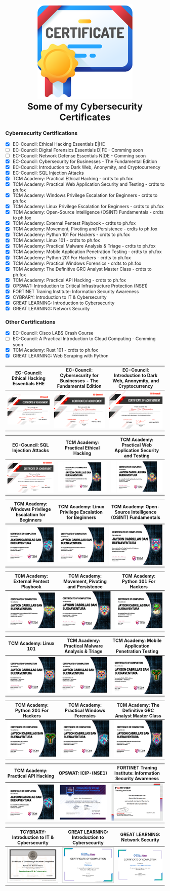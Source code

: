 <h1 align="center">
  <br>
  <a href="https://github.com/mkdirlove/MyCybersecurityCertificates"><img src="https://github.com/mkdirlove/MyCybersecurityCertificates/blob/main/certificate.png" alt="dirbust" height="300px" width="300"></a>
  <br>
  Some of my Cybersecurity Certificates
  <br>
</h1>

### Cybersecurity Certifications
- [x] EC-Council: Ethical Hacking Essentials E|HE
- [ ] EC-Council: Digital Forensics Essentials D|FE - Comming soon
- [ ] EC-Council: Network Defense Essentials N|DE - Comming soon
- [x] EC-Council: Cybersecurity for Businesses - The Fundamental Edition
- [x] EC-Council: Introduction to Dark Web, Anonymity, and Cryptocurrency
- [x] EC-Council: SQL Injection Attacks
- [x] TCM Academy: Practical Ethical Hacking - crdts to ph.fox
- [x] TCM Academy: Practical Web Application Security and Testing - crdts to ph.fox
- [x] TCM Academy: Windows Privilege Escalation for Beginners - crdts to ph.fox
- [x] TCM Academy: Linux Privilege Escalation for Beginners - crdts to ph.fox
- [x] TCM Academy: Open-Source Intelligence (OSINT) Fundamentals - crdts to ph.fox
- [x] TCM Academy: External Pentest Playbook - crdts to ph.fox
- [x] TCM Academy: Movement, Pivoting and Persistence - crdts to ph.fox
- [x] TCM Academy: Python 101 For Hackers - crdts to ph.fox
- [x] TCM Academy: Linux 101 - crdts to ph.fox
- [x] TCM Academy: Practical Malware Analysis & Triage - crdts to ph.fox
- [x] TCM Academy: Mobile Application Penetration Testing - crdts to ph.fox
- [x] TCM Academy: Python 201 For Hackers - crdts to ph.fox
- [x] TCM Academy: Practical Windows Forensics - crdts to ph.fox
- [x] TCM Academy: The Definitive GRC Analyst Master Class - crdts to ph.fox
- [x] TCM Academy: Practical API Hacking - crdts to ph.fox
- [x] OPSWAT: Introduction to Critical Infrastructure Protection (NSE1)
- [x] FORTINET Traning Institute: Information Security Awareness
- [x] CYBRARY: Introduction to IT & Cybersecurity
- [x] GREAT LEARNING: Introduction to Cybersecurity
- [x] GREAT LEARNING: Network Security

### Other Certifications
- [x] EC-Council: Cisco LABS Crash Course
- [ ] EC-Council: A Practical Introduction to Cloud Computing - Comming soon
- [x] TCM Academy: Rust 101 - crdts to ph.fox
- [x] GREAT LEARNING: Web Scraping with Python

### 
| EC-Council: Ethical Hacking Essentials EHE | EC-Council: Cybersecurity for Businesses - The Fundamental Edition | EC-Council: Introduction to Dark Web, Anonymity, and Cryptocurrency |
|--|--|--|
| ![](https://github.com/mkdirlove/MyCybersecurityCertificates/blob/main/Ethical%20Hacking%20Essentials.png?raw=true) | ![](https://github.com/mkdirlove/MyCybersecurityCertificates/blob/main/Ethical%20Hacking%20Essentials.png?raw=true) | ![](https://github.com/mkdirlove/MyCybersecurityCertificates/blob/main/Cybersecurity%20for%20Businesses%20-%20The%20Fundamental%20Edition.png?raw=true) |

| EC-Council: SQL Injection Attacks | TCM Academy: Practical Ethical Hacking | TCM Academy: Practical Web Application Security and Testing |
|--|--|--|
| ![](https://github.com/mkdirlove/MyCybersecurityCertificates/blob/main/Introduction%20to%20Dark%20Web,%20Anonymity,%20and%20Cryptocurrency.png?raw=true) | ![](https://github.com/mkdirlove/MyCybersecurityCertificates/blob/main/TCM.png?raw=true) | ![](https://github.com/mkdirlove/MyCybersecurityCertificates/blob/main/TCM.png?raw=true) |

| TCM Academy: Windows Privilege Escalation for Beginners | TCM Academy: Linux Privilege Escalation for Beginners | TCM Academy: Open-Source Intelligence (OSINT) Fundamentals |
|--|--|--|
| ![](https://github.com/mkdirlove/MyCybersecurityCertificates/blob/main/TCM-Practical_Windows_Forensics.png?raw=true) | ![](https://github.com/mkdirlove/MyCybersecurityCertificates/blob/main/TCM-Win_Priv_Esc.png?raw=true) | ![](https://github.com/mkdirlove/MyCybersecurityCertificates/blob/main/TCM-Linux_Priv_Esc.png?raw=true) |

| TCM Academy: External Pentest Playbook | TCM Academy: Movement, Pivoting and Persistence | TCM Academy: Python 101 For Hackers |
|--|--|--|
| ![](https://github.com/mkdirlove/MyCybersecurityCertificates/blob/main/TCM-OSSINT_Fundamentals.png?raw=true) | ![](https://github.com/mkdirlove/MyCybersecurityCertificates/blob/main/TCM-External_Pentest_Playbook.png?raw=true) | ![](https://github.com/mkdirlove/MyCybersecurityCertificates/blob/main/TCM-Python101_for_Hackers.png?raw=true) |

| TCM Academy: Linux 101 | TCM Academy: Practical Malware Analysis & Triage | TCM Academy: Mobile Application Penetration Testing |
|--|--|--|
| ![](https://github.com/mkdirlove/MyCybersecurityCertificates/blob/main/TCM-Linux101.png?raw=true) | ![](https://github.com/mkdirlove/MyCybersecurityCertificates/blob/main/TCM-Linux101.png?raw=true) | ![](https://github.com/mkdirlove/MyCybersecurityCertificates/blob/main/TCM-Python201_for_Hackers.png?raw=true) |

| TCM Academy: Python 201 For Hackers | TCM Academy: Practical Windows Forensics | TCM Academy: The Definitive GRC Analyst Master Class |
|--|--|--|
| ![](https://github.com/mkdirlove/MyCybersecurityCertificates/blob/main/TCM-Python201_for_Hackers.png?raw=true) | ![](https://github.com/mkdirlove/MyCybersecurityCertificates/blob/main/TCM-Practical_Windows_Forensics.png?raw=true) | ![](https://github.com/mkdirlove/MyCybersecurityCertificates/blob/main/TCM-Mobile_App_Pentesting.png?raw=true) |

| TCM Academy: Practical API Hacking | OPSWAT: ICIP-(NSE1) | FORTINET Traning Institute: Information Security Awareness |
|--|--|--|
| ![](https://github.com/mkdirlove/MyCybersecurityCertificates/blob/main/TCM-Practical_Windows_Forensics.png?raw=true) | ![](https://github.com/mkdirlove/MyCybersecurityCertificates/blob/main/ICIP.jpg?raw=true) | ![](https://github.com/mkdirlove/MyCybersecurityCertificates/blob/main/NSE1.png?raw=true) |


| TCYBRARY: Introduction to IT & Cybersecurity | GREAT LEARNING: Introduction to Cybersecurity | GREAT LEARNING: Network Security |
|--|--|--|
| ![](https://github.com/mkdirlove/MyCybersecurityCertificates/blob/main/IITC.PNG?raw=true) | ![](https://github.com/mkdirlove/MyCybersecurityCertificates/blob/main/ITC.PNG?raw=true) | ![](https://github.com/mkdirlove/MyCybersecurityCertificates/blob/main/NET.jpg?raw=true) |

<!-- ########################################### END ########################################### -->
